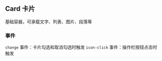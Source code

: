 <div class="demo-header">
<p class="overviewicon">
  <span class="wapi-form-button"/>
</p>

## Card 卡片

<nova-uxlink widget-name="Card"></nova-uxlink>

基础容器，可承载文字、列表、图片、段落等

</div>

### 事件

`change` 事件：卡片勾选和取消勾选时触发
`icon-click` 事件：操作栏按钮点击时触发
<nova-demo-view link="card/card-events.vue"></nova-demo-view>

<br />
